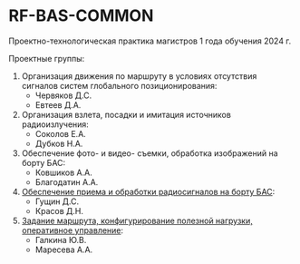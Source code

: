# RF-BAS-COMMON
Проектно-технологическая практика магистров 1 года обучения 2024 г.

Проектные группы:
1. Организация движения по маршруту в условиях отсутствия сигналов систем глобального позиционирования:
   * Червяков Д.С.
   * Евтеев Д.А.
2. Организация взлета, посадки и имитация источников радиоизлучения:
   * Соколов Е.А.
   * Дубков Н.А.
3. Обеспечение фото- и видео- съемки, обработка изображений на борту БАС:
   * Ковшиков А.А.
   * Благодатин А.А.
4. [Обеспечение приема и обработки радиосигналов на борту БАС](https://github.com/DRONE520/RF-BAS-COMMON/wiki/%D0%9E%D0%B1%D0%B5%D1%81%D0%BF%D0%B5%D1%87%D0%B5%D0%BD%D0%B8%D0%B5-%D0%BF%D1%80%D0%B8%D0%B5%D0%BC%D0%B0-%D0%B8-%D0%BE%D0%B1%D1%80%D0%B0%D0%B1%D0%BE%D1%82%D0%BA%D0%B8-%D1%80%D0%B0%D0%B4%D0%B8%D0%BE%D1%81%D0%B8%D0%B3%D0%BD%D0%B0%D0%BB%D0%BE%D0%B2-%D0%BD%D0%B0-%D0%B1%D0%BE%D1%80%D1%82%D1%83-%D0%91%D0%90%D0%A1):
   * Гущин Д.С.
   * Красов Д.Н.
5. [Задание маршрута, конфигурирование полезной нагрузки, оперативное управление](https://github.com/DRONE520/RF-BAS-COMMON/wiki/%D0%97%D0%B0%D0%B4%D0%B0%D0%BD%D0%B8%D0%B5-%D0%BC%D0%B0%D1%80%D1%88%D1%80%D1%83%D1%82%D0%B0,-%D0%BA%D0%BE%D0%BD%D1%84%D0%B8%D0%B3%D1%83%D1%80%D0%B8%D1%80%D0%BE%D0%B2%D0%B0%D0%BD%D0%B8%D0%B5-%D0%BF%D0%BE%D0%BB%D0%B5%D0%B7%D0%BD%D0%BE%D0%B9-%D0%BD%D0%B0%D0%B3%D1%80%D1%83%D0%B7%D0%BA%D0%B8,-%D0%BE%D0%BF%D0%B5%D1%80%D0%B0%D1%82%D0%B8%D0%B2%D0%BD%D0%BE%D0%B5-%D1%83%D0%BF%D1%80%D0%B0%D0%B2%D0%BB%D0%B5%D0%BD%D0%B8%D0%B5-%D0%91%D0%90%D0%A1):
   * Галкина Ю.В.
   * Маресева А.А.      
